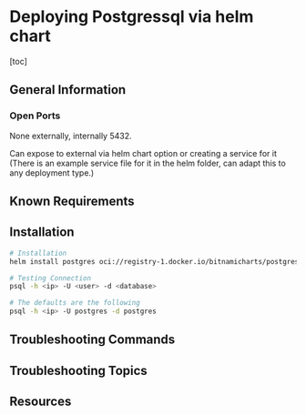 # Deploying Postgressql via helm chart

[toc]

## General Information

### Open Ports

None externally, internally 5432. 

Can expose to external via helm chart option or creating a service for it (There is an example service file for it in the helm folder, can adapt this to any deployment type.)

## Known Requirements

## Installation

```bash
# Installation
helm install postgres oci://registry-1.docker.io/bitnamicharts/postgresql-ha --version 12.2.0 -f Resources/AfterSeeingInfa/postgres-values.yml

# Testing Connection
psql -h <ip> -U <user> -d <database>

# The defaults are the following
psql -h <ip> -U postgres -d postgres

```

## Troubleshooting Commands

## Troubleshooting Topics

## Resources
